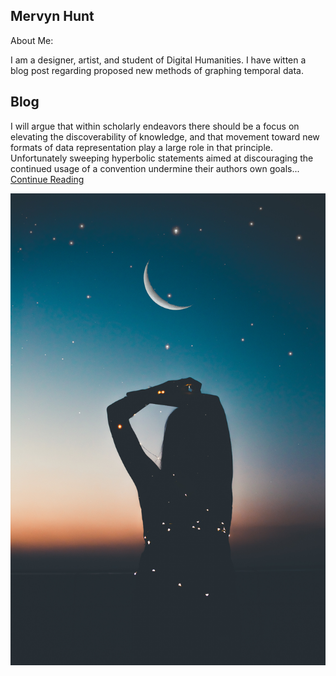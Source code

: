 ## Mervyn Hunt
About Me:

I am a designer, artist, and student of Digital Humanities. I have witten a blog post regarding proposed new methods of graphing temporal data. 


## Blog
I will argue that within scholarly endeavors there should be a focus on elevating the discoverability of knowledge, and that movement toward new formats of data representation play a large role in that principle. Unfortunately sweeping hyperbolic statements aimed at discouraging the continued usage of a convention undermine their authors own goals...
[Continue Reading](blog)

![](images/picture_1.jpg)
